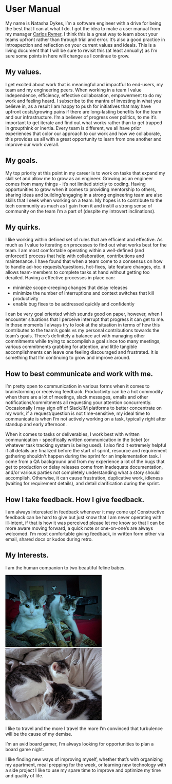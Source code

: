 # User Manual
My name is Natasha Dykes, I’m a software engineer with a drive for being the best that I can at what I do. I got the idea to make a user manual from my manager [Carlos Rymer](https://github.com/carlosrymer/manager-README). I think this is a great way to learn about your teams upfront rather than through trial and error. It’s also a good practice in introspection and reflection on your current values and ideals. This is a living document that I will be sure to revisit this (at least annually) as I’m sure some points in here will change as I continue to grow.

## My values.
I get excited about work that is meaningful and impactful to end-users, my team and my engineering peers.  When working in a team I value independence, efficiency, effective collaboration, empowerment to do my work and feeling heard. I subscribe to the mantra of investing in what you believe in, as a result I am happy to push for initiatives that may have upfront costs/growing pains if there are long-lasting benefits for the team and our infrastructure. I’m a believer of progress over politics, to me it’s important to get iterate and find out what works rather than to get trapped in groupthink or inertia. Every team is different, we all have prior experiences that color our approach to our work and how we collaborate, this  provides us all with a great opportunity to learn from one another and improve our work overall.

## My goals.
My top priority at this point in my career is to work on tasks that expand my skill set and allow me to grow as an engineer. Growing as an engineer comes from many things - it’s not limited strictly to coding. Having opportunities to grow when it comes to providing mentorship to others, sharing ideas and building/engaging in a strong engineering team are also skills that I seek when working on a team. My hopes is to contribute to the tech community as much as I gain from it and instill a strong sense of community on the team I’m a part of (despite my introvert inclinations).

## My quirks.
I like working within defined set of rules that are efficient and effective. As much as I value to iterating on processes to find out what works best for the team. I am most comfortable operating within a well-defined (and enforced!) process that help with collaboration, contributions and maintenance. I have found that when a team come to a consensus on how to handle ad-hoc requests/questions, hot-fixes, late feature changes, etc. it allows team-members to complete tasks at hand without getting too derailed. Having a effective processes in place can:
* minimize scope-creeping changes that delay releases 
* minimize the number of interruptions and context switches that kill productivity
* enable bug fixes to be addressed quickly and confidently

I can be very goal oriented which sounds good on paper, however, when I encounter situations that I perceive interrupt that progress it can get to me. In those moments I always try to look at the situation in terms of how this contributes to the team’s goals vs my personal contributions towards the team’s goals. There’s definitely a balance act with managing other commitments while trying to accomplish a goal since too many meetings, various commitments grabbing for attention, and little tangible accomplishments can leave one feeling discouraged and frustrated. It is something that I’m continuing to grow and improve around.


## How to best communicate and work with me.
I’m pretty open to communication in various forms when it comes to brainstorming or receiving feedback. Productivity can be a hot commodity when there are a lot of meetings, slack messages, emails and other notifications/commitments all requesting your attention concurrently. Occasionally I may sign off of Slack/IM platforms to better concentrate on my work, if a request/question is not time-sensitive, my ideal time to communicate is when I’m not actively working on a task, typically right after standup and early afternoon. 

When it comes to tasks or deliverables, I work best with written communication - specifically written communication in the ticket (or whatever task tracking system is being used). I also find it extremely helpful if all details are finalized before the start of sprint, resource and requirement gathering shouldn't happen during the sprint for an implementation task. I come from a QA background and from my experience a lot of the bugs that get to production or delay releases come from inadequate documentation, and/or various parties not completely understanding what a story should accomplish. Otherwise, it can cause frustration, duplicative work, idleness (waiting for requirement details), and detail clarification during the sprint.

 
## How I take feedback. How I give feedback.
I am always interested in feedback whenever it may come up! Constructive feedback can be hard to give but just know that I am never operating with ill-intent, if that is how it was perceived please let me know so that I can be more aware moving forward, a quick note or one-on-one’s are always welcomed.  I’m most comfortable giving feedback, in written form either via email, shared docs or kudos during retro.


## My Interests.
I am the human companion to two beautiful feline babes.

<img src="./images/bebes.jpg" style="padding-right:10px; width:300px;"><img src="./images/bebis.jpg" style="width:300px;">


I like to travel and the more I travel the more I’m convinced that turbulence will be the cause of my demise. 

I’m an avid board gamer, I’m always looking for opportunities to plan a board game night.

I like finding new ways of improving myself, whether that’s with organizing my apartment, meal prepping for the week, or learning new technology with a side project I like to use my spare time to improve and optimize my time and quality of life.
